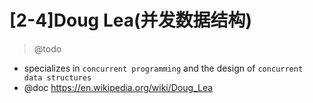 # [2-4]Doug Lea(并发数据结构)

> @todo

- specializes in `concurrent programming` and the design of `concurrent data structures`
- @doc https://en.wikipedia.org/wiki/Doug_Lea